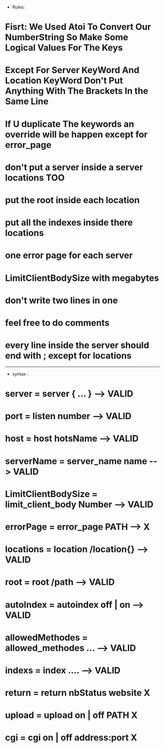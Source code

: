 - Rules:
# Fisrt: We Used Atoi To Convert Our NumberString So Make Some Logical Values For The Keys
# Except For Server KeyWord And Location KeyWord Don't Put Anything With The Brackets In the Same Line
# If U duplicate The keywords an override will be happen except for error_page
# don't put a server inside a server locations TOO
# put the root inside each location
# put all the indexes inside there locations
# one error page for each server
# LimitClientBodySize with megabytes
# don't write two lines in one
# feel free to do comments
# every line inside the server should end with ; except for locations

__________________________________________________________

- syntax :
# server = server { ... } --> VALID
# port = listen number --> VALID
# host = host hotsName --> VALID
# serverName = server_name name --> VALID
# LimitClientBodySize = limit_client_body Number --> VALID
# errorPage = error_page PATH --> X
# locations = location /location{} --> VALID
# root = root /path --> VALID
# autoIndex = autoindex off | on --> VALID
# allowedMethodes = allowed_methodes ... --> VALID
# indexs = index .... --> VALID
# return = return nbStatus website X
# upload = upload on | off PATH X
# cgi = cgi on | off address:port X